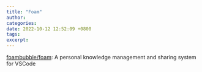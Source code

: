 ```yaml
---
title: "Foam"
author: 
categories: 
date: 2022-10-12 12:52:09 +0800
tags: 
excerpt: 
---
```




[foambubble/foam](https://github.com/foambubble/foam): A personal knowledge management and sharing system for VSCode














